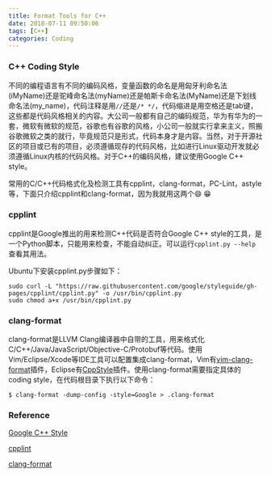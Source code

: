 ```yaml
---
title: Format Tools for C++
date: 2018-07-11 09:50:06
tags: [C++]
categories: Coding
---
```


### C++ Coding Style

不同的编程语言有不同的编码风格，变量函数的命名是用匈牙利命名法(iMyName)还是驼峰命名法(myName)还是帕斯卡命名法(MyName)还是下划线命名法(my_name)，代码注释是用`//`还是`/* */`，代码缩进是用空格还是tab键，这些都是代码风格相关的内容。大公司一般都有自己的编码规范，华为有华为的一套，微软有微软的规范，谷歌也有谷歌的风格，小公司一般就实行拿来主义，照搬谷歌微软之类的就行，毕竟规范只是形式，代码本身才是内容。当然，对于开源社区的项目或已有的项目，必须遵循现存的代码风格，比如进行Linux驱动开发就必须遵循Linux内核的代码风格。对于C++的编码风格，建议使用Google C++ style。

常用的C/C++代码格式化及检测工具有cpplint，clang-format，PC-Lint，astyle等，下面只介绍cpplint和clang-format，因为我就用这两个:smile: :grin:

### cpplint

cpplint是Google推出的用来检测C++代码是否符合Google C++ style的工具，是一个Python脚本，只能用来检查，不能自动纠正。可以运行`cpplint.py --help`查看其用法。

Ubuntu下安装cpplint.py步骤如下：

```
sudo curl -L "https://raw.githubusercontent.com/google/styleguide/gh-pages/cpplint/cpplint.py" -o /usr/bin/cpplint.py
sudo chmod a+x /usr/bin/cpplint.py
```

### clang-format

clang-format是LLVM Clang编译器中自带的工具，用来格式化C/C++/Java/JavaScript/Objective-C/Protobuf等代码。使用Vim/Eclipse/Xcode等IDE工具可以配置集成clang-format，Vim有[vim-clang-format][]插件，Eclipse有[CppStyle][]插件。使用clang-format需要指定具体的coding style，在代码根目录下执行以下命令：

`$ clang-format -dump-config -style=Google > .clang-format`

### Reference

[Google C++ Style](https://google.github.io/styleguide/cppguide.html)

[cpplint](https://github.com/google/styleguide/tree/gh-pages/cpplint)

[clang-format](http://clang.llvm.org/docs/ClangFormat.html)

[vim-clang-format]: https://github.com/rhysd/vim-clang-format "vim-clang-format"

[CppStyle]: http://www.cppstyle.com/ "CppStyle"
